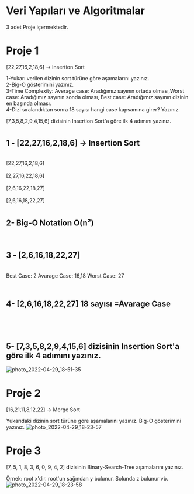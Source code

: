# Veri Yapıları ve Algoritmalar

3 adet Proje içermektedir.

# Proje 1
[22,27,16,2,18,6] -> Insertion Sort

1-Yukarı verilen dizinin sort türüne göre aşamalarını yazınız.<br>
2-Big-O gösterimini yazınız.<br>
3-Time Complexity: Average case: Aradığımız sayının ortada olması,Worst case: Aradığımız sayının sonda olması, Best case: Aradığımız sayının dizinin en başında olması.<br>
4-Dizi sıralandıktan sonra 18 sayısı hangi case kapsamına girer? Yazınız.<br>


[7,3,5,8,2,9,4,15,6] dizisinin Insertion Sort'a göre ilk 4 adımını yazınız.


#
## 1 - [22,27,16,2,18,6] -> Insertion Sort
<br>
[22,27,16,2,18,6]
<br><br>
[2,27,16,22,18,6]
<br><br>
[2,6,16,22,18,27]
<br><br>
[2,6,16,18,22,27]

#
## 2- Big-O Notation O(n²)

<br>



## 3 - [2,6,16,18,22,27]
<br>
Best Case: 2
Avarage Case: 16,18
Worst Case: 27
<br><br>


#
## 4- [2,6,16,18,22,27] 18 sayısı =Avarage Case
<br><br>

#
## 5- [7,3,5,8,2,9,4,15,6] dizisinin Insertion Sort'a göre ilk 4 adımını yazınız.
![photo_2022-04-29_18-51-35](https://user-images.githubusercontent.com/15932181/165980428-ce81b5b5-5bad-4524-b62d-aca40829c55c.jpg)


#
# Proje 2

[16,21,11,8,12,22] -> Merge Sort

Yukarıdaki dizinin sort türüne göre aşamalarını yazınız.
Big-O gösterimini yazınız.
![photo_2022-04-29_18-23-57](https://user-images.githubusercontent.com/15932181/165977348-18e0b643-7ffc-4342-a0ef-ee490d5d6326.jpg)

#
# Proje 3

[7, 5, 1, 8, 3, 6, 0, 9, 4, 2] dizisinin Binary-Search-Tree aşamalarını yazınız.

Örnek: root x'dir. root'un sağından y bulunur. Solunda z bulunur vb.
![photo_2022-04-29_18-23-58](https://user-images.githubusercontent.com/15932181/165977469-8decbf64-f3b8-4071-bbe5-a4a417fba6b5.jpg)

